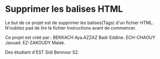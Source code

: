 # Supprimer les balises HTML
Le but de ce projet est de supprimer les balises(Tags) d'un fichier HTML. N'oubliez pad de lire le fichier Instructions avant de commencer.

Ce projet est créé par : BEKKACH Aya.AZZAZ Badr Eddine. ECH-CHAOUY Jaouad. EZ-ZAKOUDY Malak.

Des étudiant d'EST Sidi Bennour S2.
